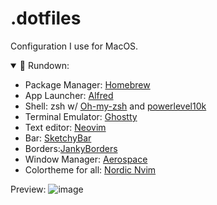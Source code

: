 # .dotfiles
Configuration I use for MacOS.

<details open>
<summary>🏃 Rundown:</summary>

- Package Manager: [Homebrew](https://brew.sh/)
- App Launcher: [Alfred](https://www.alfredapp.com/)
- Shell: zsh w/ [Oh-my-zsh](https://github.com/ohmyzsh/ohmyzsh) and [powerlevel10k](https://github.com/romkatv/powerlevel10k) 
- Terminal Emulator: [Ghostty](https://ghostty.org/)
- Text editor: [Neovim](https://github.com/neovim/neovim)
- Bar: [SketchyBar](https://github.com/FelixKratz/SketchyBar)
- Borders:[JankyBorders](https://github.com/FelixKratz/JankyBorders)
- Window Manager: [Aerospace](https://nikitabobko.github.io/AeroSpace/guide.html)
- Colortheme for all: [Nordic Nvim](https://github.com/AlexvZyl/nordic.nvim)

</details>

Preview:
![image](https://github.com/user-attachments/assets/43b6294d-1f58-432e-8910-b4dd6f3c9f21)


